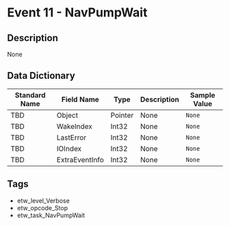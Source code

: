 # Event 11 - NavPumpWait

## Description
None

## Data Dictionary
|Standard Name|Field Name|Type|Description|Sample Value|
|---|---|---|---|---|
|TBD|Object|Pointer|None|`None`|
|TBD|WakeIndex|Int32|None|`None`|
|TBD|LastError|Int32|None|`None`|
|TBD|IOIndex|Int32|None|`None`|
|TBD|ExtraEventInfo|Int32|None|`None`|

## Tags
* etw_level_Verbose
* etw_opcode_Stop
* etw_task_NavPumpWait